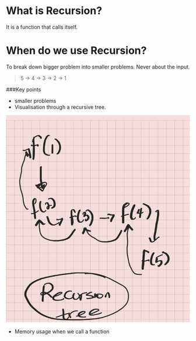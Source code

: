 # What is Recursion? 
It is a function that calls itself.

# When do we use Recursion?
To break down bigger problem into smaller problems. Never about the input.<br />
> 5 -> 4 -> 3 -> 2 -> 1


###Key points
- smaller problems
- Visualisation through a recursive tree.

![Single Recursion tree](images/Recursion_tree.jpeg)

- Memory usage when we call a function

